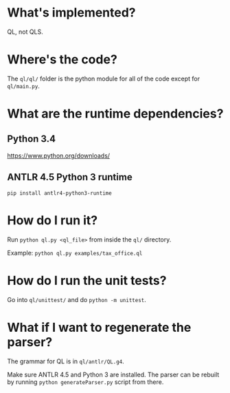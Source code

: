 # What's implemented?
QL, not QLS.

# Where's the code?
The `ql/ql/` folder is the python module for all of the code except for
`ql/main.py`.

# What are the runtime dependencies?
## Python 3.4
https://www.python.org/downloads/

## ANTLR 4.5 Python 3 runtime
`pip install antlr4-python3-runtime`

# How do I run it?
Run `python ql.py <ql_file>` from inside the `ql/` directory.

Example: `python ql.py examples/tax_office.ql`

# How do I run the unit tests?
Go into `ql/unittest/` and do `python -m unittest`.

# What if I want to regenerate the parser?
The grammar for QL is in `ql/antlr/QL.g4`.

Make sure ANTLR 4.5 and Python 3 are installed.
The parser can be rebuilt by running `python generateParser.py` script from
there.
